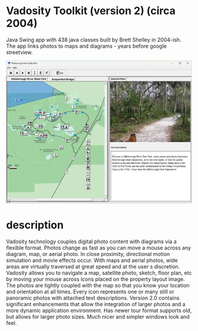 

# Vadosity Toolkit (version 2) (circa 2004)
Java Swing app with 438 java classes built by Brett Shelley in 2004-ish. The app links photos to maps and diagrams - years before google streetview.  

<img src="./screenshot.png"></img>

# description
Vadosity technology couples digital photo content with diagrams via a flexible format. Photos change as fast as you can move a mouse across any diagram, map, or aerial photo. In close proximity, directional motion simulation and movie effects occur. With maps and aerial photos, wide areas are virtually traversed at great speed and at the user s discretion. Vadosity allows you to navigate a map, satellite photo, sketch, floor plan, etc by moving your mouse across icons placed on the property layout image. The photos are tightly coupled with the map so that you know your location and orientation at all times. Every icon represents one or many still or panoramic photos with attached text descriptions. Version 2.0 contains significant enhancements that allow the integration of larger photos and a more dynamic application environment. Has newer tour format supports old, but allows for larger photo sizes. Much nicer and simpler windows look and feel. 
